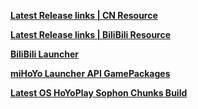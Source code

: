 **[ Latest Release links | CN Resource](https://api-launcher-static.mihoyo.com/hkrpg_cn/mdk/launcher/api/resource?channel_id=1&key=6KcVuOkbcqjJomjZ&launcher_id=33&sub_channel_id=1)**

**[ Latest Release links | BiliBili Resource](https://api-launcher-static.mihoyo.com/hkrpg_cn/mdk/launcher/api/resource?channel_id=14&key=fSPJNRwFHRipkprW&launcher_id=28&sub_channel_id=0)**

**[BiliBili Launcher](https://api-static.mihoyo.com/takumi/ptolemaios_api/api/getLatestRelease?app_id=1953445620&channel=official&app_version=2.26.0.0&key=c8f9b0b98c89f9c2680b4b2b02b96c5a46cd3347411ab037c206381897226f43)**

**[miHoYo Launcher API GamePackages](https://hyp-api.mihoyo.com/hyp/hyp-connect/api/getGamePackages?game_ids[]=64kMb5iAWu&launcher_id=jGHBHlcOq1)**

**[Latest OS HoYoPlay Sophon Chunks Build](https://downloader-api.mihoyo.com/downloader/sophon_chunk/api/getBuild?branch=main&package_id=Je5DM3y6Q2&password=xAghmdIRsgzX&tag=)**
